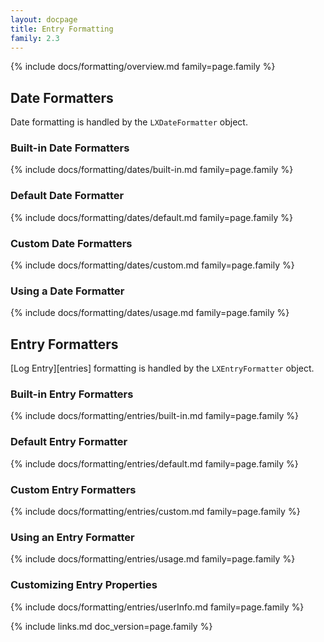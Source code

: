 ```yaml
---
layout: docpage
title: Entry Formatting
family: 2.3
---
```


{% include docs/formatting/overview.md family=page.family %}


## Date Formatters

Date formatting is handled by the `LXDateFormatter` object.

### Built-in Date Formatters

{% include docs/formatting/dates/built-in.md family=page.family %}

### Default Date Formatter

{% include docs/formatting/dates/default.md family=page.family %}

### Custom Date Formatters

{% include docs/formatting/dates/custom.md family=page.family %}

### Using a Date Formatter

{% include docs/formatting/dates/usage.md family=page.family %}


## Entry Formatters

[Log Entry][entries] formatting is handled by the `LXEntryFormatter` object.

### Built-in Entry Formatters

{% include docs/formatting/entries/built-in.md family=page.family %}

### Default Entry Formatter

{% include docs/formatting/entries/default.md family=page.family %}

### Custom Entry Formatters

{% include docs/formatting/entries/custom.md family=page.family %}

### Using an Entry Formatter

{% include docs/formatting/entries/usage.md family=page.family %}

### Customizing Entry Properties

{% include docs/formatting/entries/userInfo.md family=page.family %}


{% include links.md doc_version=page.family %}
